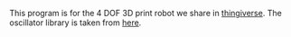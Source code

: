 
This program is for the 4 DOF 3D print robot we share in [thingiverse](http://www.thingiverse.com/thing:2063954). The oscillator library is taken from [here](https://github.com/JavierIH/octosnake).
